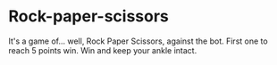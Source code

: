 # Rock-paper-scissors

It's a game of... well, Rock Paper Scissors, against the bot. First one to reach 5 points win. Win and keep your ankle intact.

